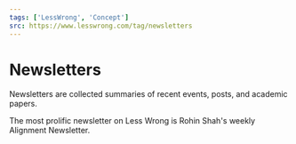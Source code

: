 ```yaml
---
tags: ['LessWrong', 'Concept']
src: https://www.lesswrong.com/tag/newsletters
---
```


# Newsletters
Newsletters are collected summaries of recent events, posts, and academic papers.

The most prolific newsletter on Less Wrong is Rohin Shah's weekly Alignment Newsletter.

